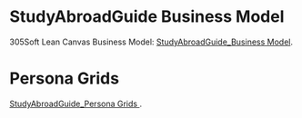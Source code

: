 # StudyAbroadGuide Business Model

305Soft Lean Canvas Business Model: [StudyAbroadGuide_Business Model](https://docs.google.com/presentation/d/1iqGstwVkk-k3d_zwgSb5JqizZxQES7xS3DuAs7H-OMs/edit?usp=sharing).

# Persona Grids 

 [StudyAbroadGuide_Persona Grids ](https://docs.google.com/presentation/d/1sbAjLwfLqEJ79Eh1rdmuhzWfYetgkLcDNvCNk34xBnA/edit?usp=sharing).

